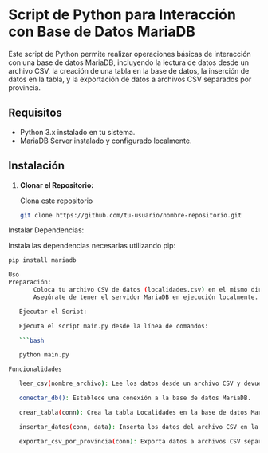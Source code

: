 # Script de Python para Interacción con Base de Datos MariaDB

Este script de Python permite realizar operaciones básicas de interacción con una base de datos MariaDB, incluyendo la lectura de datos desde un archivo CSV, la creación de una tabla en la base de datos, la inserción de datos en la tabla, y la exportación de datos a archivos CSV separados por provincia.

## Requisitos

- Python 3.x instalado en tu sistema.
- MariaDB Server instalado y configurado localmente.

## Instalación

1. **Clonar el Repositorio:**

   Clona este repositorio

   ```bash
   git clone https://github.com/tu-usuario/nombre-repositorio.git


Instalar Dependencias:

Instala las dependencias necesarias utilizando pip:

 ```bash
pip install mariadb

Uso
Preparación:
        Coloca tu archivo CSV de datos (localidades.csv) en el mismo directorio que el script main.py.
        Asegúrate de tener el servidor MariaDB en ejecución localmente.

    Ejecutar el Script:

    Ejecuta el script main.py desde la línea de comandos:

    ```bash

    python main.py

Funcionalidades

    leer_csv(nombre_archivo): Lee los datos desde un archivo CSV y devuelve una lista de diccionarios.

    conectar_db(): Establece una conexión a la base de datos MariaDB.

    crear_tabla(conn): Crea la tabla Localidades en la base de datos MariaDB.

    insertar_datos(conn, data): Inserta los datos del archivo CSV en la tabla Localidades.

    exportar_csv_por_provincia(conn): Exporta datos a archivos CSV separados por provincia desde la tabla Localidades.